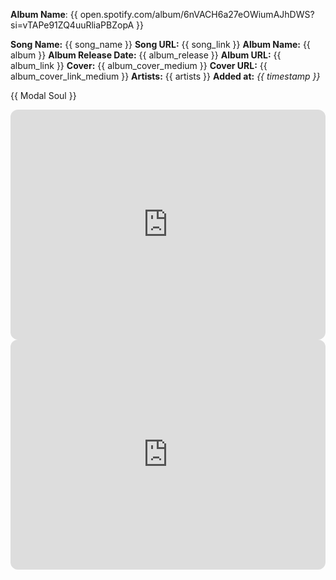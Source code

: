 
**Album Name**: {{ open.spotify.com/album/6nVACH6a27eOWiumAJhDWS?si=vTAPe91ZQ4uuRliaPBZopA }}

**Song Name:** {{ song_name }}
**Song URL:** {{ song_link }}
**Album Name:** {{ album }}
**Album Release Date:** {{ album_release }}
**Album URL:** {{ album_link }}
**Cover:** {{ album_cover_medium }}
**Cover URL:** {{ album_cover_link_medium }}
**Artists:** {{ artists }}
**Added at:** *{{ timestamp }}*

{{ Modal Soul }}

<iframe style="border-radius:12px" src="https://open.spotify.com/embed/album/6nVACH6a27eOWiumAJhDWS?utm_source=generator&theme=0" width="100%" height="368" frameBorder="0" allowfullscreen="" allow="autoplay; clipboard-write; encrypted-media; fullscreen; picture-in-picture" loading="lazy"></iframe>
<iframe style="border-radius:12px" src="https://open.spotify.com/embed/playlist/37i9dQZEVXcQEbNs9QYzFR?utm_source=generator&theme=0" width="100%" height="368" frameBorder="0" allowfullscreen="" allow="autoplay; clipboard-write; encrypted-media; fullscreen; picture-in-picture" loading="lazy"></iframe>